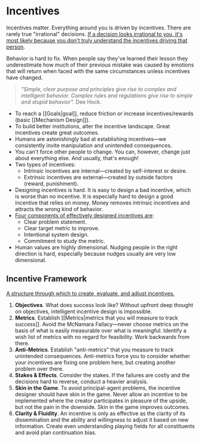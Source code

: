 # Incentives

Incentives matter. Everything around you is driven by incentives. There are rarely true "irrational" decisions. [If a decision looks irrational to you, it's most likely because you don't truly understand the incentives driving that person](https://twitter.com/saranormous/status/1527839900069875713).

Behavior is hard to fix. When people say they've learned their lesson they underestimate how much of their previous mistake was caused by emotions that will return when faced with the same circumstances unless incentives have changed.

> _"Simple, clear purpose and principles give rise to complex and intelligent behavior. Complex rules and regulations give rise to simple and stupid behavior"._ Dee Hock.

- To reach a [[Goals|goal]], reduce friction or increase incentives/rewards (basic [[Mechanism Design]]).
- To build better institutions, alter the incentive landscape. Great incentives create great outcomes.
- Humans are astonishingly bad at establishing incentives—we consistently invite manipulation and unintended consequences.
- You can't force other people to change. You can, however, change just about everything else. And usually, that's enough!
- Two types of incentives:
  - Intrinsic incentives are internal—created by self-interest or desire.
  - Extrinsic incentives are external—created by outside factors (reward, punishment).
- Designing incentives is hard. It is easy to design a bad incentive, which is worse than no incentive. It is especially hard to design a good incentive that relies on money. Money removes intrinsic incentives and attracts the wrong kind of behavior.
- [Four components of effectively designed incentives are](https://dhruvmethi.substack.com/p/bureaucracy):
  - Clear problem statement.
  - Clear target metric to improve.
  - Intentional system design.
  - Commitment to study the metric.
- Human values are highly dimensional. Nudging people in the right direction is hard, especially because nudges usually are very low dimensional.

## Incentive Framework

[A structure through which to create, evaluate, and adjust incentives.](https://twitter.com/SahilBloom/status/1434847309976702980)

1. **Objectives**. What does success look like? Without upfront deep thought on objectives, intelligent incentive design is impossible.
2. **Metrics**. Establish [[Metrics|metrics that you will measure to track success]]. Avoid the McNamara Fallacy—never choose metrics on the basis of what is easily measurable over what is meaningful. Identify a wish list of metrics with no regard for feasibility. Work backwards from there.
3. **Anti-Metrics**. Establish "anti-metrics" that you measure to track unintended consequences. Anti-metrics force you to consider whether your incentives are fixing one problem here, but creating another problem over there.
4. **Stakes & Effects**. Consider the stakes. If the failures are costly and the decisions hard to reverse, conduct a heavier analysis.
5. **Skin in the Game**. To avoid principal-agent problems, the incentive designer should have skin in the game. Never allow an incentive to be implemented where the creator participates in pleasure of the upside, but not the pain in the downside. Skin in the game improves outcomes.
6. **Clarity & Fluidity**. An incentive is only as effective as the clarity of its dissemination and the ability and willingness to adjust it based on new information. Create even understanding playing fields for all constituents and avoid plan continuation bias.
